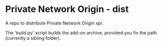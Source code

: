 # Private Network Origin - dist
A repo to distribute Private Network Origin *xpi*.

The 'build.py' script builds the add-on archive, provided you fix the path (currently a sibling folder).